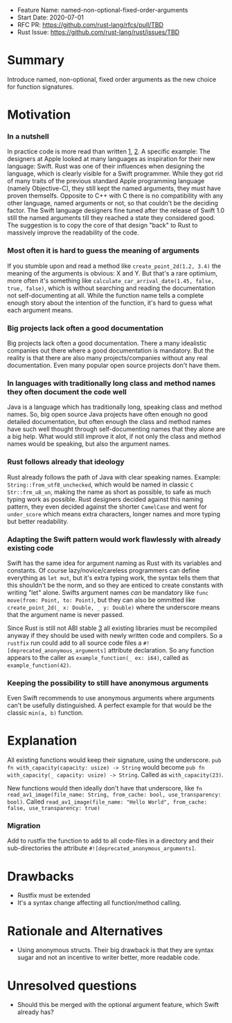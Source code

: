 - Feature Name: named-non-optional-fixed-order-arguments
- Start Date: 2020-07-01
- RFC PR: https://github.com/rust-lang/rfcs/pull/TBD
- Rust Issue: https://github.com/rust-lang/rust/issues/TBD

# Summary
[summary]: #summary

Introduce named, non-optional, fixed order arguments as the new choice for function signatures.

# Motivation
[motivation]: #motivation

### In a nutshell

In practice code is more read than written [1](https://devblogs.microsoft.com/oldnewthing/20070406-00/?p=27343), [2](https://www.goodreads.com/quotes/835238-indeed-the-ratio-of-time-spent-reading-versus-writing-is).
A specific example: The designers at Apple looked at many languages as inspiration for their new language: Swift. Rust was one of their influences when designing the language, which is clearly visible for a Swift programmer. While they got rid of many traits of the previous standard Apple programming language (namely Objective-C), they still kept the named arguments, they must have proven themselfs. Opposite to C++ with C there is no compatibility with any other language, named arguments or not, so that couldn't be the deciding factor. The Swift language designers fine tuned after the release of Swift 1.0 still the named arguments till they reached a state they considered good.
The suggestion is to copy the core of that design "back" to Rust to massively improve the readability of the code.

### Most often it is hard to guess the meaning of arguments

If you stumble upon and read a method like `create_point_2d(1.2, 3.4)` the meaning of the arguments is obvious: X and Y. But that's a rare optimium, more often it's something like `calculate_car_arrival_date(1.45, false, true, false)`, which is without searching and reading the documentation not self-documenting at all. While the function name tells a complete enough story about the intention of the function, it's hard to guess what each argument means.

### Big projects lack often a good documentation

Big projects lack often a good documentation. There a many idealistic companies out there where a good documentation is mandatory. But the reality is that there are also many projects/companies without any real documentation. Even many popular open source projects don't have them.

### In languages with traditionally long class and method names they often document the code well

Java is a language which has traditionally long, speaking class and method names. So, big open source Java projects have often enough no good detailed documentation, but often enough the class and method names have such well thought through self-documenting names that they alone are a big help. What would still improve it alot, if not only the class and method names would be speaking, but also the argument names.

### Rust follows already that ideology

Rust already follows the path of Java with clear speaking names. Example: `String::from_utf8_unchecked`, which would be named in classic `C` `Str::frm_u8_un`, making the name as short as possible, to safe as much typing work as possible. Rust designers decided against this naming pattern, they even decided against the shorter `CamelCase` and went for `under_score` which means extra characters, longer names and more typing but better readability.

### Adapting the Swift pattern would work flawlessly with already existing code

Swift has the same idea for argument naming as Rust with its variables and constants. Of course lazy/novice/careless programmers can define everything as `let mut`, but it's extra typing work, the syntax tells them that this shouldn't be the norm, and so they are enticed to create constants with writing "let" alone. Swifts argument names _can_ be mandatory like
`func move(from: Point, to: Point)`, but they can also be ommitted like `create_point_2d(_ x: Double, _ y: Double)` where the underscore means that the argument name is never passed.

Since Rust is still not ABI stable [3](https://internals.rust-lang.org/t/a-stable-modular-abi-for-rust/12347/83) all existing libraries must be recompiled anyway if they should be used with newly written code and compilers. So a `rustfix` run could add to all source code files a `#![deprecated_anonymous_arguments]` attribute declaration. So any function appears to the caller as `example_function(_ ex: i64)`, called as `example_function(42)`.

### Keeping the possibility to still have anonymous arguments

Even Swift recommends to use anonymous arguments where arguments can't be usefully distinguished. A perfect example for that would be the classic `min(a, b)` function.

# Explanation
[guide-level-explanation]: #guide-level-explanation

All existing functions would keep their signature, using the underscore. `pub fn with_capacity(capacity: usize) -> String` would become `pub fn with_capacity(_ capacity: usize) -> String`. Called as `with_capacity(23)`.

New functions would then ideally don't have that underscore, like `fn read_av1_image(file_name: String, from_cache: bool, use_transparency: bool)`. Called `read_av1_image(file_name: "Hello World", from_cache: false, use_transparency: true)`

### Migration

Add to rustfix the function to add to all code-files in a directory and their sub-directories the attribute `#![deprecated_anonymous_arguments]`.

# Drawbacks
[drawbacks]: #drawbacks

- Rustfix must be extended
- It's a syntax change affecting all function/method calling.

# Rationale and Alternatives
[alternatives]: #alternatives

- Using anonymous structs. Their big drawback is that they are syntax sugar and not an incentive to writer better, more readable code.

# Unresolved questions
[unresolved]: #unresolved-questions

- Should this be merged with the optional argument feature, which Swift already has?